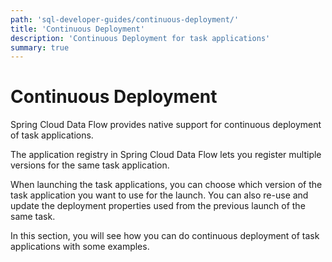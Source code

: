 ```yaml
---
path: 'sql-developer-guides/continuous-deployment/'
title: 'Continuous Deployment'
description: 'Continuous Deployment for task applications'
summary: true
---
```


# Continuous Deployment

Spring Cloud Data Flow provides native support for continuous deployment of task applications.

The application registry in Spring Cloud Data Flow lets you register multiple versions for the same task application.

When launching the task applications, you can choose which version of the task application you want to use for the launch. You can also re-use and update the deployment properties used from the previous launch of the same task.

In this section, you will see how you can do continuous deployment of task applications with some examples.
